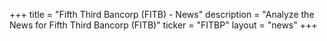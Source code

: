 +++
title = "Fifth Third Bancorp (FITB) - News"
description = "Analyze the News for Fifth Third Bancorp (FITB)"
ticker = "FITBP"
layout = "news"
+++

